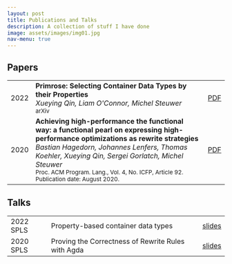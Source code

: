 ```yaml
---
layout: post
title: Publications and Talks
description: A collection of stuff I have done
image: assets/images/img01.jpg
nav-menu: true
---
```

## Papers
<div class="table-wrapper">
	<table border="0">
		<tbody>
			<tr>
				<td>2022</td>
				<td>
                    <b>Primrose: Selecting Container Data Types by their Properties</b>
                    <br />
                    <i>Xueying Qin, Liam O'Connor, Michel Steuwer</i>
                    <br />
                    <small>arXiv</small>
                </td>
				<td><a href="https://xyunknown.github.io/assets/pdfs/submission.pdf">PDF</a></td>
			</tr>
			<tr>
				<td>2020</td>
				<td>
                    <b>Achieving high-performance the functional way: a functional pearl on expressing high-performance optimizations as rewrite strategies</b>
                    <br />
                    <i>Bastian Hagedorn, Johannes Lenfers, Thomas Koehler, Xueying Qin, Sergei Gorlatch, Michel Steuwer</i>
                    <br />
                    <Small>Proc. ACM Program. Lang., Vol. 4, No. ICFP, Article 92. Publication date: August 2020.</small>
                </td>
				<td><a href="https://xyunknown.github.io/assets/pdfs/icfp2020.pdf">PDF</a></td>
			</tr>
		</tbody>
	</table>
</div>

## Talks
<div class="table-wrapper">
	<table border="0">
		<tbody>
			<tr>
				<td>2022 SPLS</td>
				<td>
                    Property-based container data types
                </td>
				<td><a href="https://xyunknown.github.io/assets/pdfs/spls2022.pdf">slides</a></td>
			</tr>
			<tr>
				<td>2020 SPLS</td>
				<td>
                    Proving the Correctness of Rewrite Rules with Agda
                </td>
				<td><a href="https://xyunknown.github.io/assets/pdfs/spls2020.pdf">slides</a></td>
			</tr>
		</tbody>
	</table>
</div>
